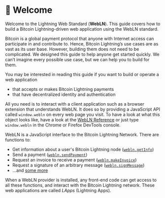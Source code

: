 # 👋 Welcome

Welcome to the Lightning Web Standard (**WebLN**). 
This guide covers how to build a Bitcoin Lightning-driven web application using the WebLN standard.

Bitcoin is a global payment protocol that anyone with Internet access can participate in and contribute to. Hence, Bitcoin Lightning’s use cases are as vast as its user base. However, building them does not need to be complicated. We designed this guide to help anyone get started quickly. We can’t imagine every possible use case, but we can help you to build for them.

You may be interested in reading this guide if you want to build or operate a web application

* that accepts or makes Bitcoin Lightning payments
* that have decentralized identity and authentication

All you need is to interact with a client application such as a browser extension that understands WebLN. It does so by providing a JavaScript API called `window.webln` on every web page you visit. To have a look at what this object looks like, have a look at the [WebLN Reference](building-lightning-apps/webln-reference/) or just type `window.webln` in the Chrome or Firefox DevTools console.

WebLN is a JavaScript interface to the Bitcoin Lightning Network. There are functions to:

* Get information about a user's Bitcoin Lightning node ([`webln.getInfo`](building-lightning-apps/webln-reference/))
* Send a payment ([`webln.sendPayment`](building-lightning-apps/webln-reference/))
* Request an invoice to receive a payment ([`webln.makeInvoice`](building-lightning-apps/webln-reference/))
* Request a signature of an arbitrary message ([`webln.signMessage`](building-lightning-apps/webln-reference/))
* …and [some more](building-lightning-apps/webln-reference/)

When a WebLN provider is installed, any front-end code can get access to all these functions, and interact with the Bitcoin Lightning network. These web applications are called _LApps_ (Lightning Apps).

